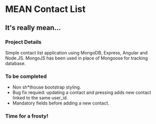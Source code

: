 # MEAN Contact List
## It's really mean...

### Project Details
Simple contact list application using MongoDB, Express, Angular and Node.JS.
MongoJS has been used in place of Mongoose for tracking database.


### To be completed
- Non sh*thouse bootstrap styling.
- Bug fix requied: updating a contact and pressing adds new contact linked to the same user_id.
- Mandatory fields before adding a new contact.

### Time for a frosty!
